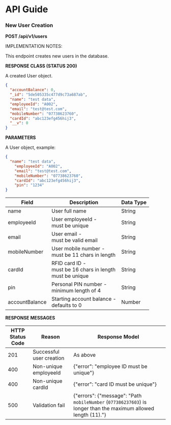 # API Guide

### __New User Creation__

**POST /api/v1/users**

IMPLEMENTATION NOTES:

This endpoint creates new users in the database.

**RESPONSE CLASS (STATUS 200)**

A created User object.

```json
{
  "accountBalance": 0,
  "_id": "5de505335c477d9c73a687ab",
  "name": "test data",
  "employeeId": "A002",
  "email": "test@test.com",
  "mobileNumber": "07738623760",
  "cardId": "abc123efg456hij3",
  "__v": 0
}
```
**PARAMETERS**

A User object, example:

```json
{
  "name": "test data",
	"employeeId": "A002",
	"email": "test@test.com",
	"mobileNumber": "07738623760",
	"cardId": "abc123efg456hij3",
	"pin": "1234"
}
```

| Field          | Description                                                    | Data Type |
|----------------|----------------------------------------------------------------|-----------|
| name           | User full name                                                 | String    |
| employeeId     | User employeeId -<br>must be unique                            | String    |
| email          | User email - <br>must be valid email                           | String    |
| mobileNumber   | User mobile number -<br>must be 11 chars in length             | String    |
| cardId         | RFID card ID -<br>must be 16 chars in length<br>must be unique | String    |
| pin            | Personal PIN number -<br>minimum length of 4                   | String    |
| accountBalance | Starting account balance -<br>defaults to 0                    | Number    |

**RESPONSE MESSAGES**

| HTTP Status<br>Code | Reason                   | Response Model                          |
|---------------------|--------------------------|-----------------------------------------|
| 201                 | Successful user creation | As above                                |
| 400                 | Non-unique employeeId    |{"error": "employee ID must be unique"}  |
| 400                 | Non-unique cardId        |{"error": "card ID must be unique"}      |
| 500                 | Validation fail          |{"errors": {"message": "Path `mobileNumber` (`077386237603`) is longer than the maximum allowed length (11)."}|

